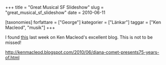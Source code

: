 +++
title = "Great Musical SF Slideshow"
slug = "great_musical_sf_slideshow"
date = 2010-06-11

[taxonomies]
forfattare = ["George"]
kategorier = ["Länkar"]
taggar = ["Ken Macleod", "musik"]
+++

I found <a title="Slideshow+Music!" href="http://kenmacleod.blogspot.com/2010/06/diana-comet-presents75-years-of.html">this</a> last week on Ken Macleod's excellent blog. This is not to be missed!

<a href="http://kenmacleod.blogspot.com/2010/06/diana-comet-presents75-years-of.html">http://kenmacleod.blogspot.com/2010/06/diana-comet-presents75-years-of.html</a>
